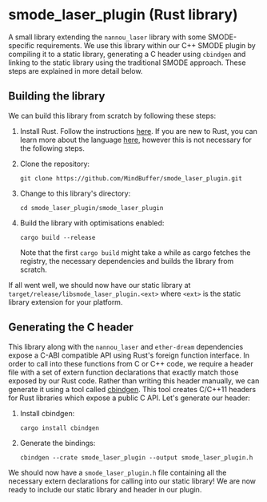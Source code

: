 # smode_laser_plugin (Rust library)

A small library extending the `nannou_laser` library with some SMODE-specific
requirements. We use this library within our C++ SMODE plugin by compiling it to
a static library, generating a C header using `cbindgen` and linking to the
static library using the traditional SMODE approach. These steps are explained
in more detail below.

## Building the library

We can build this library from scratch by following these steps:

1. Install Rust. Follow the instructions [here][1]. If you are new to Rust, you
   can learn more about the language [here][2], however this is not necessary
   for the following steps.

2. Clone the repository:
   ```
   git clone https://github.com/MindBuffer/smode_laser_plugin.git
   ```

3. Change to this library's directory:
   ```
   cd smode_laser_plugin/smode_laser_plugin
   ```

4. Build the library with optimisations enabled:
   ```
   cargo build --release
   ```
   Note that the first `cargo build` might take a while as cargo fetches the
   registry, the necessary dependencies and builds the library from scratch.

If all went well, we should now have our static library at
`target/release/libsmode_laser_plugin.<ext>` where `<ext>` is the static library
extension for your platform.

## Generating the C header

This library along with the `nannou_laser` and `ether-dream` dependencies expose
a C-ABI compatible API using Rust's foreign function interface. In order to call
into these functions from C or C++ code, we require a header file with a set of
extern function declarations that exactly match those exposed by our Rust code.
Rather than writing this header manually, we can generate it using a tool called
[cbindgen][3]. This tool creates C/C++11 headers for Rust libraries which expose
a public C API. Let's generate our header:

1. Install cbindgen:
   ```
   cargo install cbindgen
   ```

2. Generate the bindings:
   ```
   cbindgen --crate smode_laser_plugin --output smode_laser_plugin.h
   ```

We should now have a `smode_laser_plugin.h` file containing all the necessary
extern declarations for calling into our static library! We are now ready to
include our static library and header in our plugin.

[1]: https://www.rust-lang.org/tools/install
[2]: https://www.rust-lang.org/learn
[3]: https://github.com/eqrion/cbindgen
